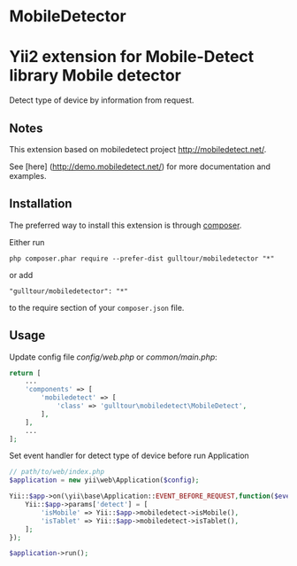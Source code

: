 # MobileDetector
Yii2 extension for Mobile-Detect library
Mobile detector
===============
Detect type of device by information from request.
## Notes

This extension based on mobiledetect project http://mobiledetect.net/.

See [here] (http://demo.mobiledetect.net/) for more documentation and examples.

## Installation

The preferred way to install this extension is through [composer](http://getcomposer.org/download/).

Either run

```
php composer.phar require --prefer-dist gulltour/mobiledetector "*"
```

or add

```
"gulltour/mobiledetector": "*"
```

to the require section of your `composer.json` file.


## Usage

Update config file *config/web.php* or *common/main.php*:

```php
return [
    ...
    'components' => [
        'mobiledetect' => [
            'class' => 'gulltour\mobiledetect\MobileDetect',
        ],
    ],
    ...
];
```

Set event handler for detect type of device before run Application
```php
// path/to/web/index.php
$application = new yii\web\Application($config);

Yii::$app->on(\yii\base\Application::EVENT_BEFORE_REQUEST,function($event){
    Yii::$app->params['detect'] = [
        'isMobile' => Yii::$app->mobiledetect->isMobile(),
        'isTablet' => Yii::$app->mobiledetect->isTablet(),
    ];
});

$application->run();
```
